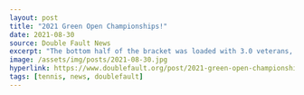 ```yaml
---
layout: post
title: "2021 Green Open Championships!"
date: 2021-08-30
source: Double Fault News
excerpt: "The bottom half of the bracket was loaded with 3.0 veterans, and tournament veterans at that! The marquee matchup was no doubt Nicholas versus Benjamin in a rematch of the regular season!  Nicholas came out strong, but Benjamin's now well-known power and svelte movement immediately countered, pushing the made-for-tv match to a match-deciding SUPER TIE-BREAK!"
image: /assets/img/posts/2021-08-30.jpg
hyperlink: https://www.doublefault.org/post/2021-green-open-championships-1
tags: [tennis, news, doublefault]
---
```

